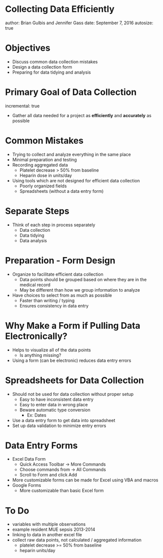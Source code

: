 Collecting Data Efficiently
========================================================
author: Brian Gulbis and Jennifer Gass
date: September 7, 2016
autosize: true

Objectives
========================================================

* Discuss common data collection mistakes
* Design a data collection form
* Preparing for data tidying and analysis

Primary Goal of Data Collection
========================================================
incremental: true

* Gather all data needed for a project as __efficiently__ and __accurately__ as possible

Common Mistakes
========================================================

* Trying to collect and analyze everything in the same place
* Minimal preparation and testing
* Recording aggregated data
    - Platelet decrease > 50% from baseline
    - Heparin dose in units/day
* Using tools which are not designed for efficient data collection
    - Poorly organized fields
    - Spreadsheets (without a data entry form)

Separate Steps
========================================================
* Think of each step in process separately
    - Data collection
    - Data tidying
    - Data analysis

Preparation - Form Design
========================================================

* Organize to facilitate efficient data collection
    - Data points should be grouped based on where they are in the medical record
    - May be different than how we group information to analyze
* Have choices to select from as much as possible
    - Faster than writing / typing
    - Ensures consistency in data entry

Why Make a Form if Pulling Data Electronically?
========================================================

* Helps to visualize all of the data points
    - Is anything missing?
* Using a form (can be electronic) reduces data entry errors

Spreadsheets for Data Collection
========================================================

* Should not be used for data collection without proper setup
    - Easy to have inconsistent data entry
    - Easy to enter data in wrong place
    - Beware automatic type conversion
        + Ex: Dates
* Use a data entry form to get data into spreadsheet
* Set up data validation to minimize entry errors

Data Entry Forms
========================================================

* Excel Data Form
    - Quick Access Toolbar -> More Commands
    - Choose commands from -> All Commands
    - Scroll to Form and click Add
* More customizable forms can be made for Excel using VBA and macros
* Google Forms
    - More customizable than basic Excel form

To Do
=============

* variables with multiple observations
* example resident MUE sepsis 2013-2014
* linking to data in another excel file
* collect raw data points, not calculated / aggregated information
    - platelet decrease >= 50% from baseline
    - heparin units/day
